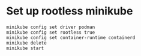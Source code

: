 # Set up rootless minikube

```
minikube config set driver podman
minikube config set rootless true
minikube config set container-runtime containerd
minikube delete
minikube start
```
